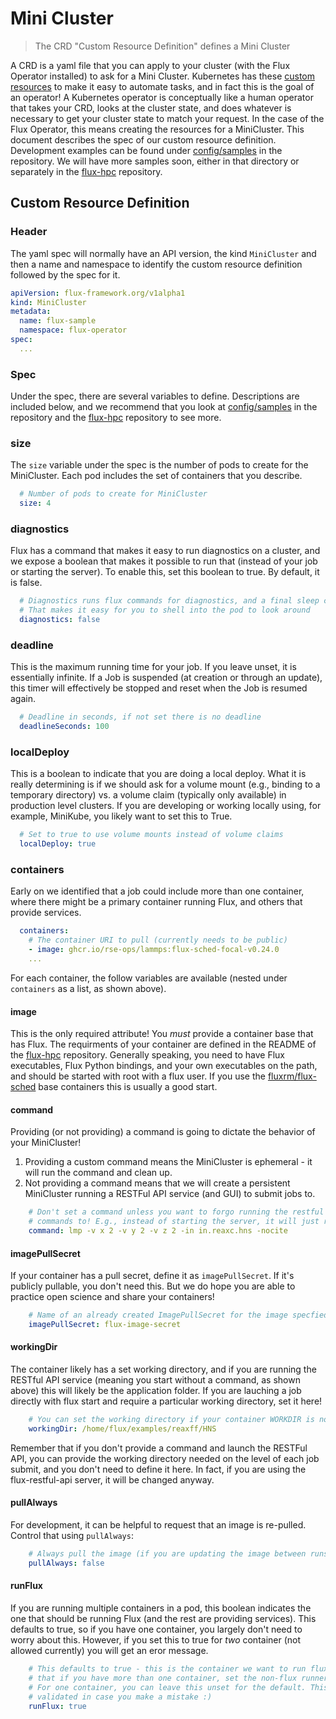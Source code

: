# Mini Cluster

> The CRD "Custom Resource Definition" defines a Mini Cluster

A CRD is a yaml file that you can apply to your cluster (with the Flux Operator
installed) to ask for a Mini Cluster. Kubernetes has these [custom resources](https://kubernetes.io/docs/concepts/extend-kubernetes/api-extension/custom-resources/)
to make it easy to automate tasks, and in fact this is the goal of an operator!
A Kubernetes operator is conceptually like a human operator that takes your CRD,
looks at the cluster state, and does whatever is necessary to get your cluster state
to match your request. In the case of the Flux Operator, this means creating the resources
for a MiniCluster. This document describes the spec of our custom resource definition.
Development examples can be found under [config/samples](https://github.com/flux-framework/flux-operator/tree/main/config/samples) 
in the repository. We will have more samples soon, either in that directory or
separately in the [flux-hpc](https://github.com/rse-ops/flux-hpc) repository.

## Custom Resource Definition

### Header

The yaml spec will normally have an API version, the kind `MiniCluster` and then
a name and namespace to identify the custom resource definition followed by the spec for it.

```yaml
apiVersion: flux-framework.org/v1alpha1
kind: MiniCluster
metadata:
  name: flux-sample
  namespace: flux-operator
spec:
  ...
```

### Spec

Under the spec, there are several variables to define. Descriptions are included below, and we
recommend that you look at [config/samples](https://github.com/flux-framework/flux-operator/tree/main/config/samples) 
in the repository  and the [flux-hpc](https://github.com/rse-ops/flux-hpc) repository to see
more.

### size

The `size` variable under the spec is the number of pods to create for the MiniCluster. Each pod includes
the set of containers that you describe.

```yaml
  # Number of pods to create for MiniCluster
  size: 4
```

### diagnostics

Flux has a command that makes it easy to run diagnostics on a cluster, and we expose a boolean that makes it possible
to run that (instead of your job or starting the server). To enable this, set this boolean to true. By default, it is false.

```yaml
  # Diagnostics runs flux commands for diagnostics, and a final sleep command
  # That makes it easy for you to shell into the pod to look around
  diagnostics: false
```

### deadline

This is the maximum running time for your job. If you leave unset, it is essentially infinite.
If a Job is suspended (at creation or through an update), this timer will effectively be stopped and reset when the Job is resumed again.

```yaml
  # Deadline in seconds, if not set there is no deadline
  deadlineSeconds: 100
```

### localDeploy

This is a boolean to indicate that you are doing a local deploy. What it is really determining is if we should
ask for a volume mount (e.g., binding to a temporary directory) vs. a volume claim (typically only available)
in production level clusters. If you are developing or working locally using, for example, MiniKube, you
likely want to set this to True.

```yaml
  # Set to true to use volume mounts instead of volume claims
  localDeploy: true
``` 

### containers

Early on we identified that a job could include more than one container, where there might be a primary container
running Flux, and others that provide services. 

```yaml
  containers:
    # The container URI to pull (currently needs to be public)
    - image: ghcr.io/rse-ops/lammps:flux-sched-focal-v0.24.0
    ...
```

For each container, the follow variables are available (nested under `containers` as a list, as shown above).

#### image

This is the only required attribute! You *must* provide a container base that has Flux.
The requirments of your container are defined in the README of the [flux-hpc](https://github.com/rse-ops/flux-hpc/)
repository. Generally speaking, you need to have Flux executables, Flux Python bindings,
and your own executables on the path, and should be started with root with a flux user.
If you use the [fluxrm/flux-sched](https://hub.docker.com/r/fluxrm/flux-sched) 
base containers this is usually a good start. 

#### command

Providing (or not providing) a command is going to dictate the behavior of your MiniCluster!

1. Providing a custom command means the MiniCluster is ephemeral - it will run the command and clean up.
2. Not providing a command means that we will create a persistent MiniCluster running a RESTFul API service (and GUI) to submit jobs to.

```yaml
    # Don't set a command unless you want to forgo running the restful server to submit
    # commands to! E.g., instead of starting the server, it will just run your job command.
    command: lmp -v x 2 -v y 2 -v z 2 -in in.reaxc.hns -nocite
```

#### imagePullSecret

If your container has a pull secret, define it as `imagePullSecret`. If it's publicly pullable,
you don't need this. But we do hope you are able to practice open science and share your containers!

```yaml
    # Name of an already created ImagePullSecret for the image specfied above
    imagePullSecret: flux-image-secret
```

#### workingDir

The container likely has a set working directory, and if you are running the RESTful API service (meaning
you start without a command, as shown above) this will likely be the application folder. If you are lauching
a job directly with flux start and require a particular working directory, set it here!

```yaml
    # You can set the working directory if your container WORKDIR is not correct.
    workingDir: /home/flux/examples/reaxff/HNS
```    

Remember that if you don't provide a command and launch the RESTFul API, you can provide the working
directory needed on the level of each job submit, and you don't need to define it here.
In fact, if you are using the flux-restful-api server, it will be changed anyway.

#### pullAlways

For development, it can be helpful to request that an image is re-pulled. Control that using `pullAlways`:

```yaml
    # Always pull the image (if you are updating the image between runs, set to true)!
    pullAlways: false
```

#### runFlux

If you are running multiple containers in a pod, this boolean indicates the one that should
be running Flux (and the rest are providing services).
This defaults to true, so if you have one container, you largely don't need to worry about this.
However, if you set this to true for *two* container (not allowed currently) you will get an eror message.

```yaml
    # This defaults to true - this is the container we want to run flux in. This means
    # that if you have more than one container, set the non-flux runners to false.
    # For one container, you can leave this unset for the default. This will be
    # validated in case you make a mistake :)
    runFlux: true
```
